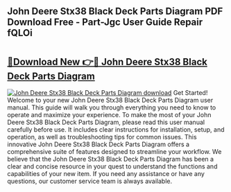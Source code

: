 ## John Deere Stx38 Black Deck Parts Diagram PDF Download Free - Part-Jgc User Guide Repair fQLOi

# <h2><a href="http://dfun5g.blite.top/?on=John+Deere+Stx38+Black+Deck+Parts+Diagram">🔗Download New 👉🔴 John Deere Stx38 Black Deck Parts Diagram</a></h2>

[![John Deere Stx38 Black Deck Parts Diagram download](https://i.imgur.com/lujVjoI.png)](http://dfun5g.blite.top/?on=John+Deere+Stx38+Black+Deck+Parts+Diagram)
Get Started! Welcome to your new John Deere Stx38 Black Deck Parts Diagram user manual. This guide will walk you through everything you need to know to operate and maximize your experience. To make the most of your John Deere Stx38 Black Deck Parts Diagram, please read this user manual carefully before use. It includes clear instructions for installation, setup, and operation, as well as troubleshooting tips for common issues. This innovative John Deere Stx38 Black Deck Parts Diagram offers a comprehensive suite of features designed to streamline your workflow. We believe that the John Deere Stx38 Black Deck Parts Diagram has been a clear and concise resource in your quest to understand the functions and capabilities of your new item. If you need any assistance or have any questions, our customer service team is always available.
